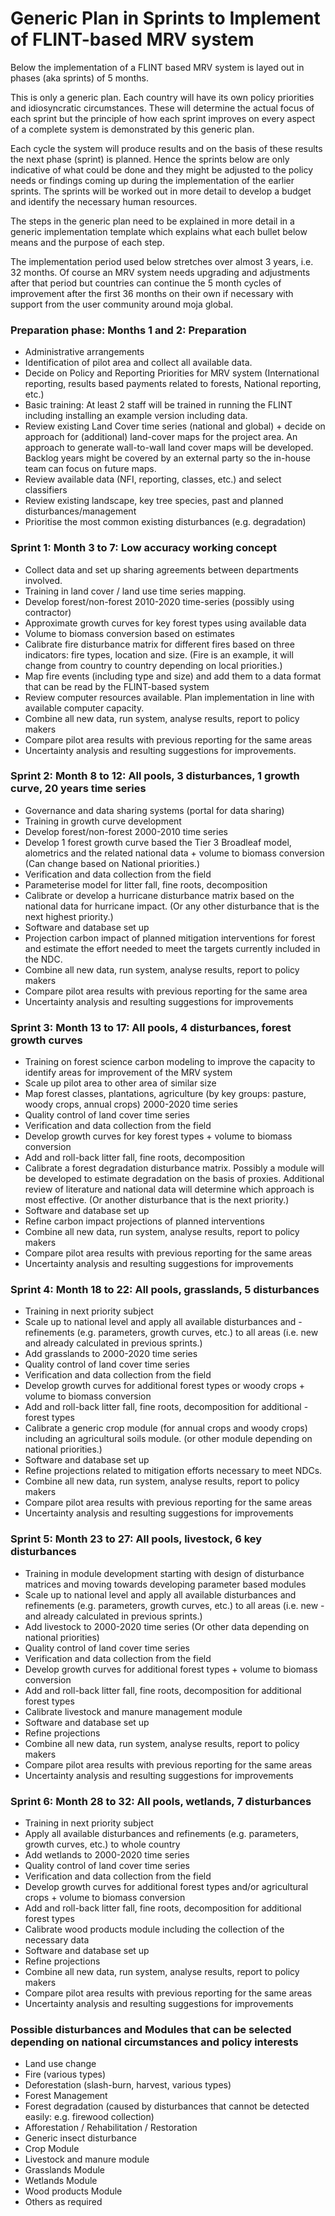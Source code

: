 # Generic Plan in Sprints to Implement of FLINT-based MRV system 

Below the implementation of a FLINT based MRV system is layed out in phases (aka sprints) of 5 months. 

This is only a generic plan. Each country will have its own policy priorities and idiosyncratic circumstances. These will determine the actual focus of each sprint but the principle of how each sprint improves on every aspect of a complete system is demonstrated by this generic plan.

Each cycle the system will produce results and on the basis of these results the next phase (sprint) is planned. Hence the sprints below are only indicative of what could be done and they might be adjusted to the policy needs or findings coming up during the implementation of the earlier sprints. The sprints will be worked out in more detail to develop a budget and identify the necessary human resources.

The steps in the generic plan need to be explained in more detail in a generic implementation template which explains what each bullet below means and the purpose of each step.

The implementation period used below stretches over almost 3 years, i.e. 32 months. Of course an MRV system needs upgrading and adjustments after that period but countries can continue the 5 month cycles of improvement after the first 36 months on their own if necessary with support from the user community around moja global.

### Preparation phase: Months 1 and 2: Preparation
- Administrative arrangements
- Identification of pilot area and collect all available data. 
- Decide on Policy and Reporting Priorities for MRV system (International reporting, results based payments related to forests, National reporting, etc.)
- Basic training: At least 2 staff will be trained in running the FLINT including installing an example version including data.
- Review existing Land Cover time series (national and global) + decide on approach for (additional) land-cover maps for the project area. An approach to generate wall-to-wall land cover maps will be developed. Backlog years might be covered by an external party so the in-house team can focus on future maps.
- Review available data (NFI, reporting, classes, etc.) and select classifiers
- Review existing landscape, key tree species, past and planned disturbances/management
- Prioritise the most common existing disturbances (e.g. degradation)

### Sprint 1:  Month 3 to 7: Low accuracy working concept
- Collect data and set up sharing agreements between departments involved.
- Training in land cover / land use time series mapping.
- Develop forest/non-forest 2010-2020 time-series (possibly using contractor)
- Approximate growth curves for key forest types using available data
- Volume to biomass conversion based on estimates
- Calibrate fire disturbance matrix for different fires based on three indicators: fire types, location and size. (Fire is an example, it will change from country to country depending on local priorities.)
- Map fire events (including type and size) and add them to a data format that can be read by the FLINT-based system
- Review computer resources available. Plan implementation in line with available computer capacity.
- Combine all new data, run system, analyse results, report to policy makers
- Compare pilot area results with previous reporting for the same areas
- Uncertainty analysis and resulting suggestions for improvements.

### Sprint 2:  Month 8 to 12: All pools, 3 disturbances, 1 growth curve, 20 years time series
- Governance and data sharing systems (portal for data sharing)
- Training in growth curve development
- Develop forest/non-forest 2000-2010 time series
- Develop 1 forest growth curve based the Tier 3 Broadleaf model, alometrics and the related national data + volume to biomass conversion (Can change based on National priorities.)
- Verification and data collection from the field
- Parameterise model for litter fall, fine roots, decomposition
- Calibrate or develop a hurricane disturbance matrix based on the national data for hurricane impact. (Or any other disturbance that is the next highest priority.) 
- Software and database set up
- Projection carbon impact of planned mitigation interventions for forest and estimate the effort needed to meet the targets currently included in the NDC.
- Combine all new data, run system, analyse results, report to policy makers
- Compare pilot area results with previous reporting for the same area
- Uncertainty analysis and resulting suggestions for improvements

### Sprint 3:  Month 13 to 17: All pools, 4 disturbances, forest growth curves
- Training on forest science carbon modeling to improve the capacity to identify areas for improvement of the MRV system
- Scale up pilot area to other area of similar size 
- Map forest classes, plantations, agriculture (by key groups: pasture, woody crops, annual crops) 2000-2020 time series
- Quality control of land cover time series
- Verification and data collection from the field
- Develop growth curves for key forest types + volume to biomass conversion
- Add and roll-back litter fall, fine roots, decomposition
- Calibrate a forest degradation disturbance matrix. Possibly a module will be developed to estimate degradation on the basis of proxies. Additional review of literature and national data will determine which approach is most effective. (Or another disturbance that is the next priority.)
- Software and database set up
- Refine carbon impact projections of planned interventions
- Combine all new data, run system, analyse results, report to policy makers
- Compare pilot area results with previous reporting for the same areas
- Uncertainty analysis and resulting suggestions for improvements

### Sprint 4:  Month 18 to 22: All pools, grasslands, 5 disturbances
- Training in next priority subject
- Scale up to national level and apply all available disturbances and - refinements (e.g. parameters, growth curves, etc.) to all areas (i.e. new and already calculated in previous sprints.)
- Add grasslands to 2000-2020 time series 
- Quality control of land cover time series
- Verification and data collection from the field
- Develop growth curves for additional forest types or woody crops + volume to biomass conversion 
- Add and roll-back litter fall, fine roots, decomposition for additional - forest types
- Calibrate a generic crop module (for annual crops and woody crops) including an agricultural soils module. (or other module depending on national priorities.)
- Software and database set up
- Refine projections related to mitigation efforts necessary to meet NDCs.
- Combine all new data, run system, analyse results, report to policy makers
- Compare pilot area results with previous reporting for the same areas
- Uncertainty analysis and resulting suggestions for improvements

### Sprint 5:  Month 23 to 27: All pools, livestock, 6 key disturbances
- Training in module development starting with design of disturbance matrices and moving towards developing parameter based modules 
- Scale up to national level and apply all available disturbances and refinements (e.g. parameters, growth curves, etc.) to all areas (i.e. new - and already calculated in previous sprints.)
- Add livestock to 2000-2020 time series (Or other data depending on national priorities)
- Quality control of land cover time series
- Verification and data collection from the field
- Develop growth curves for additional forest types + volume to biomass conversion
- Add and roll-back litter fall, fine roots, decomposition for additional  forest types
- Calibrate livestock and manure management module 
- Software and database set up
- Refine projections
- Combine all new data, run system, analyse results, report to policy makers
- Compare pilot area results with previous reporting for the same areas
- Uncertainty analysis and resulting suggestions for improvements

### Sprint 6: Month 28 to 32: All pools, wetlands, 7 disturbances
- Training in next priority subject
- Apply all available disturbances and refinements (e.g. parameters, growth curves, etc.) to whole country
- Add wetlands to 2000-2020 time series 
- Quality control of land cover time series
- Verification and data collection from the field
- Develop growth curves for additional forest types and/or agricultural crops + volume to biomass conversion
- Add and roll-back litter fall, fine roots, decomposition for additional forest types
- Calibrate wood products module including the collection of the necessary data 
- Software and database set up
- Refine projections
- Combine all new data, run system, analyse results, report to policy makers
- Compare pilot area results with previous reporting for the same areas
- Uncertainty analysis and resulting suggestions for improvements

### Possible disturbances and Modules that can be selected depending on national circumstances and policy interests
- Land use change
- Fire (various types)
- Deforestation (slash-burn, harvest, various types) 
- Forest Management
- Forest degradation (caused by disturbances that cannot be detected easily: e.g. firewood collection)
- Afforestation / Rehabilitation / Restoration
- Generic insect disturbance
- Crop Module
- Livestock and manure module
- Grasslands Module
- Wetlands Module
- Wood products Module
- Others as required
